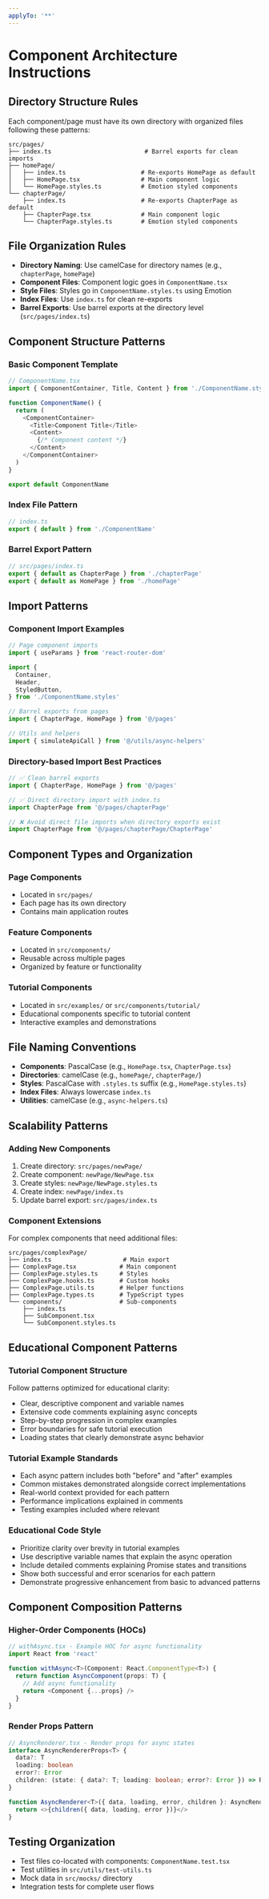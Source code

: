 ```yaml
---
applyTo: '**'
---
```


# Component Architecture Instructions

## Directory Structure Rules

Each component/page must have its own directory with organized files following these patterns:

```
src/pages/
├── index.ts                          # Barrel exports for clean imports
├── homePage/
│   ├── index.ts                     # Re-exports HomePage as default
│   ├── HomePage.tsx                 # Main component logic
│   └── HomePage.styles.ts           # Emotion styled components
└── chapterPage/
    ├── index.ts                     # Re-exports ChapterPage as default
    ├── ChapterPage.tsx              # Main component logic
    └── ChapterPage.styles.ts        # Emotion styled components
```

## File Organization Rules

- **Directory Naming**: Use camelCase for directory names (e.g., `chapterPage`, `homePage`)
- **Component Files**: Component logic goes in `ComponentName.tsx`
- **Style Files**: Styles go in `ComponentName.styles.ts` using Emotion
- **Index Files**: Use `index.ts` for clean re-exports
- **Barrel Exports**: Use barrel exports at the directory level (`src/pages/index.ts`)

## Component Structure Patterns

### Basic Component Template

```typescript
// ComponentName.tsx
import { ComponentContainer, Title, Content } from './ComponentName.styles'

function ComponentName() {
  return (
    <ComponentContainer>
      <Title>Component Title</Title>
      <Content>
        {/* Component content */}
      </Content>
    </ComponentContainer>
  )
}

export default ComponentName
```

### Index File Pattern

```typescript
// index.ts
export { default } from './ComponentName'
```

### Barrel Export Pattern

```typescript
// src/pages/index.ts
export { default as ChapterPage } from './chapterPage'
export { default as HomePage } from './homePage'
```

## Import Patterns

### Component Import Examples

```typescript
// Page component imports
import { useParams } from 'react-router-dom'

import {
  Container,
  Header,
  StyledButton,
} from './ComponentName.styles'

// Barrel exports from pages
import { ChapterPage, HomePage } from '@/pages'

// Utils and helpers
import { simulateApiCall } from '@/utils/async-helpers'
```

### Directory-based Import Best Practices

```typescript
// ✅ Clean barrel exports
import { ChapterPage, HomePage } from '@/pages'

// ✅ Direct directory import with index.ts
import ChapterPage from '@/pages/chapterPage'

// ❌ Avoid direct file imports when directory exports exist
import ChapterPage from '@/pages/chapterPage/ChapterPage'
```

## Component Types and Organization

### Page Components
- Located in `src/pages/`
- Each page has its own directory
- Contains main application routes

### Feature Components
- Located in `src/components/`
- Reusable across multiple pages
- Organized by feature or functionality

### Tutorial Components
- Located in `src/examples/` or `src/components/tutorial/`
- Educational components specific to tutorial content
- Interactive examples and demonstrations

## File Naming Conventions

- **Components**: PascalCase (e.g., `HomePage.tsx`, `ChapterPage.tsx`)
- **Directories**: camelCase (e.g., `homePage/`, `chapterPage/`)
- **Styles**: PascalCase with `.styles.ts` suffix (e.g., `HomePage.styles.ts`)
- **Index Files**: Always lowercase `index.ts`
- **Utilities**: camelCase (e.g., `async-helpers.ts`)

## Scalability Patterns

### Adding New Components

1. Create directory: `src/pages/newPage/`
2. Create component: `newPage/NewPage.tsx`
3. Create styles: `newPage/NewPage.styles.ts`
4. Create index: `newPage/index.ts`
5. Update barrel export: `src/pages/index.ts`

### Component Extensions

For complex components that need additional files:

```
src/pages/complexPage/
├── index.ts                    # Main export
├── ComplexPage.tsx            # Main component
├── ComplexPage.styles.ts      # Styles
├── ComplexPage.hooks.ts       # Custom hooks
├── ComplexPage.utils.ts       # Helper functions
├── ComplexPage.types.ts       # TypeScript types
└── components/                # Sub-components
    ├── index.ts
    ├── SubComponent.tsx
    └── SubComponent.styles.ts
```

## Educational Component Patterns

### Tutorial Component Structure

Follow patterns optimized for educational clarity:

- Clear, descriptive component and variable names
- Extensive code comments explaining async concepts
- Step-by-step progression in complex examples
- Error boundaries for safe tutorial execution
- Loading states that clearly demonstrate async behavior

### Tutorial Example Standards

- Each async pattern includes both "before" and "after" examples
- Common mistakes demonstrated alongside correct implementations
- Real-world context provided for each pattern
- Performance implications explained in comments
- Testing examples included where relevant

### Educational Code Style

- Prioritize clarity over brevity in tutorial examples
- Use descriptive variable names that explain the async operation
- Include detailed comments explaining Promise states and transitions
- Show both successful and error scenarios for each pattern
- Demonstrate progressive enhancement from basic to advanced patterns

## Component Composition Patterns

### Higher-Order Components (HOCs)

```typescript
// withAsync.tsx - Example HOC for async functionality
import React from 'react'

function withAsync<T>(Component: React.ComponentType<T>) {
  return function AsyncComponent(props: T) {
    // Add async functionality
    return <Component {...props} />
  }
}
```

### Render Props Pattern

```typescript
// AsyncRenderer.tsx - Render props for async states
interface AsyncRendererProps<T> {
  data?: T
  loading: boolean
  error?: Error
  children: (state: { data?: T; loading: boolean; error?: Error }) => React.ReactNode
}

function AsyncRenderer<T>({ data, loading, error, children }: AsyncRendererProps<T>) {
  return <>{children({ data, loading, error })}</>
}
```

## Testing Organization

- Test files co-located with components: `ComponentName.test.tsx`
- Test utilities in `src/utils/test-utils.ts`
- Mock data in `src/mocks/` directory
- Integration tests for complete user flows
